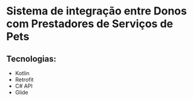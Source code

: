 Sistema de integração entre Donos com Prestadores de Serviços de Pets
====================

## Tecnologias:
- Kotlin
- Retrofit
- C# API
- Glide

